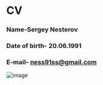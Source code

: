 # CV

### Name-Sergey Nesterov

### Date of birth- 20.06.1991
### E-mail- ness91ss@gmail.com


![image](/img/MEV_5588.jpg)